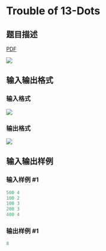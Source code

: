 # Trouble of 13-Dots

## 题目描述

[problemUrl]: https://uva.onlinejudge.org/index.php?option=com_onlinejudge&Itemid=8&category=20&page=show_problem&problem=1760

[PDF](https://uva.onlinejudge.org/external/108/p10819.pdf)

![](https://cdn.luogu.com.cn/upload/vjudge_pic/UVA10819/61bba626fdc8b71648ff2292a27db7b2fccabe9f.png)

## 输入输出格式

### 输入格式

![](https://cdn.luogu.com.cn/upload/vjudge_pic/UVA10819/2260b583a6fa74bc4704341295a75d3d876b9e77.png)

### 输出格式

![](https://cdn.luogu.com.cn/upload/vjudge_pic/UVA10819/984630d1672fd076e7e349b51f1c34af744c09e1.png)

## 输入输出样例

### 输入样例 #1

```cpp
500 4
100 2
100 3
200 3
400 4
```


### 输出样例 #1

```cpp
8
```


